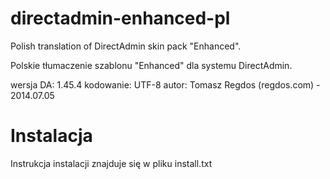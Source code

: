 directadmin-enhanced-pl
=======================

Polish translation of DirectAdmin skin pack "Enhanced".

Polskie tłumaczenie szablonu "Enhanced" dla systemu DirectAdmin.

wersja DA: 1.45.4
kodowanie: UTF-8
autor: Tomasz Regdos (regdos.com) - 2014.07.05

Instalacja
=======================
Instrukcja instalacji znajduje się w pliku install.txt


